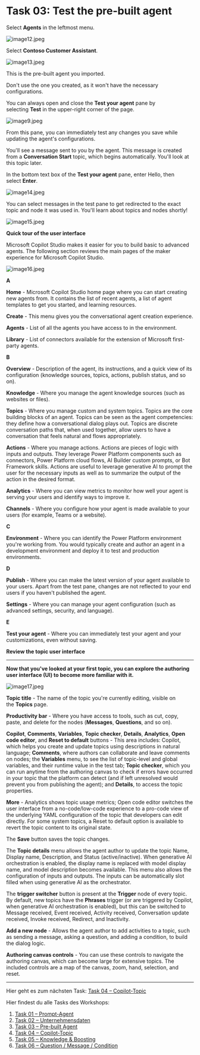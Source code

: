 # Task 03: Test the pre-built agent

Select **Agents** in the leftmost menu.

![image12.jpeg](assets/img/image12.jpeg)

Select **Contoso Customer Assistant**.

![image13.jpeg](assets/img/image13.jpeg)

This is the pre-built agent you imported.

Don't use the one you created, as it won't have the necessary configurations.

You can always open and close the **Test your agent** pane by selecting **Test** in the upper-right corner of the page.

![image9.jpeg](assets/img/image9.jpeg)

From this pane, you can immediately test any changes you save while updating the agent's configurations.

You'll see a message sent to you by the agent. This message is created from a **Conversation Start** topic, which begins automatically. You'll look at this topic later.

In the bottom text box of the **Test your agent** pane, enter Hello, then select **Enter**.

![image14.jpeg](assets/img/image14.jpeg)



You can select messages in the test pane to get redirected to the exact topic and node it was used in. You'll learn about topics and nodes shortly!

![image15.jpeg](assets/img/image15.jpeg)



**Quick tour of the user interface**

Microsoft Copilot Studio makes it easier for you to build basic to advanced agents. The following section reviews the main pages of the maker experience for Microsoft Copilot Studio.

![image16.jpeg](assets/img/image16.jpeg)

**A**

**Home** - Microsoft Copilot Studio home page where you can start creating new agents from. It contains the list of recent agents, a list of agent templates to get you started, and learning resources.

**Create** - This menu gives you the conversational agent creation experience.

**Agents** - List of all the agents you have access to in the environment.

**Library** - List of connectors available for the extension of Microsoft first-party agents.

**B**

**Overview** - Description of the agent, its instructions, and a quick view of its configuration (knowledge sources, topics, actions, publish status, and so on).

**Knowledge** - Where you manage the agent knowledge sources (such as websites or files).

**Topics** - Where you manage custom and system topics. Topics are the core building blocks of an agent. Topics can be seen as the agent competencies: they define how a conversational dialog plays out. Topics are discrete conversation paths that, when used together, allow users to have a conversation that feels natural and flows appropriately.

**Actions** - Where you manage actions. Actions are pieces of logic with inputs and outputs. They leverage Power Platform components such as connectors, Power Platform cloud flows, AI Builder custom prompts, or Bot Framework skills. Actions are useful to leverage generative AI to prompt the user for the necessary inputs as well as to summarize the output of the action in the desired format.

**Analytics** - Where you can view metrics to monitor how well your agent is serving your users and identify ways to improve it.

**Channels** - Where you configure how your agent is made available to your users (for example, Teams or a website).

**C**

**Environment** - Where you can identify the Power Platform environment you're working from. You would typically create and author an agent in a development environment and deploy it to test and production environments.

**D**

**Publish** - Where you can make the latest version of your agent available to your users. Apart from the test pane, changes are not reflected to your end users if you haven't published the agent.

**Settings** - Where you can manage your agent configuration (such as advanced settings, security, and language).

**E**

**Test your agent** - Where you can immediately test your agent and your customizations, even without saving.



**Review the topic user interface**

** **

**Now that you've looked at your first topic, you can explore the authoring user interface (UI) to become more familiar with it.**

![image17.jpeg](assets/img/image17.jpeg)

**Topic title** - The name of the topic you're currently editing, visible on the **Topics** page.

**Productivity bar** - Where you have access to tools, such as cut, copy, paste, and delete for the nodes (**Messages**, **Questions**, and so on).

**Copilot**, **Comments**, **Variables**, **Topic checker**, **Details**, **Analytics**, **Open code editor**, and **Reset to default** buttons - This area includes: Copilot, which helps you create and update topics using descriptions in natural language; **Comments**, where authors can collaborate and leave comments on nodes; the **Variables** menu, to see the list of topic-level and global variables, and their runtime value in the test tab; **Topic checker**, which you can run anytime from the authoring canvas to check if errors have occurred in your topic that the platform can detect (and if left unresolved would prevent you from publishing the agent); and **Details**, to access the topic properties.

**More** - Analytics shows topic usage metrics; Open code editor switches the user interface from a no-code/low-code experience to a pro-code view of the underlying YAML configuration of the topic that developers can edit directly. For some system topics, a Reset to default option is available to revert the topic content to its original state.

The **Save** button saves the topic changes.

The **Topic details** menu allows the agent author to update the topic Name, Display name, Description, and Status (active/inactive). When generative AI orchestration is enabled, the display name is replaced with model display name, and model description becomes available. This menu also allows the configuration of inputs and outputs. The inputs can be automatically slot filled when using generative AI as the orchestrator.

The **trigger switcher** button is present at the **Trigger** node of every topic. By default, new topics have the **Phrases** trigger (or are triggered by Copilot, when generative AI orchestration is enabled), but this can be switched to Message received, Event received, Activity received, Conversation update received, Invoke received, Redirect, and Inactivity.

**Add a new node** - Allows the agent author to add activities to a topic, such as sending a message, asking a question, and adding a condition, to build the dialog logic.

**Authoring canvas controls** - You can use these controls to navigate the authoring canvas, which can become large for extensive topics. The included controls are a map of the canvas, zoom, hand, selection, and reset.


** **
Hier geht es zum nächsten Task: [Task 04 – Copilot-Topic](task04.md)

Hier findest du alle Tasks des Workshops:

1. [Task 01 – Prompt-Agent](task01.md)  
2. [Task 02 – Unternehmensdaten](task02.md)  
3. [Task 03 – Pre-built Agent](task03.md)  
4. [Task 04 – Copilot-Topic](task04.md)  
5. [Task 05 – Knowledge & Boosting](task05.md)  
6. [Task 06 – Question / Message / Condition](task06.md)